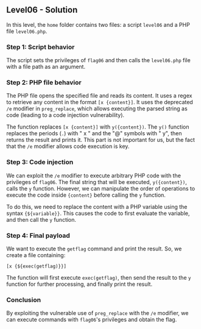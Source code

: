 ## **Level06 - Solution**

In this level, the `home` folder contains two files: a script `level06` and a PHP file `level06.php`.

### Step 1: Script behavior
The script sets the privileges of `flag06` and then calls the `level06.php` file with a file path as an argument.

### Step 2: PHP file behavior
The PHP file opens the specified file and reads its content. It uses a regex to retrieve any content in the format `[x {content}]`. It uses the deprecated `/e` modifier in `preg_replace`, which allows executing the parsed string as code (leading to a code injection vulnerability).

The function replaces `[x {content}]` with `y({content})`. The `y()` function replaces the periods (`.`) with " x " and the "@" symbols with " y", then returns the result and prints it. This part is not important for us, but the fact that the `/e` modifier allows code execution is key.

### Step 3: Code injection
We can exploit the `/e` modifier to execute arbitrary PHP code with the privileges of `flag06`. The final string that will be executed, `y({content})`, calls the `y` function. However, we can manipulate the order of operations to execute the code inside `{content}` before calling the `y` function.

To do this, we need to replace the content with a PHP variable using the syntax `{${variable}}`. This causes the code to first evaluate the variable, and then call the `y` function.

### Step 4: Final payload
We want to execute the `getflag` command and print the result. So, we create a file containing:

```
[x {${exec(getflag)}}]
```

The function will first execute `exec(getflag)`, then send the result to the `y` function for further processing, and finally print the result.

### Conclusion
By exploiting the vulnerable use of `preg_replace` with the `/e` modifier, we can execute commands with `flag06`'s privileges and obtain the flag.
